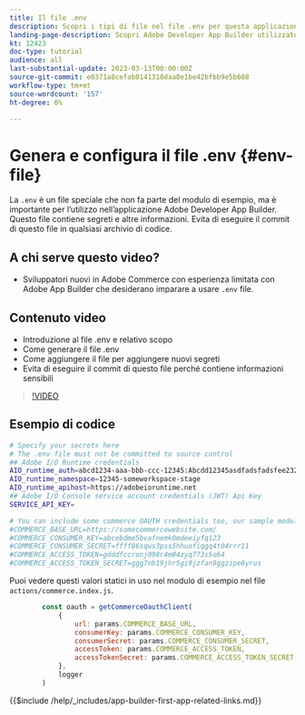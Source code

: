 ```yaml
---
title: Il file .env
description: Scopri i tipi di file nel file .env per questa applicazione di esempio
landing-page-description: Scopri Adobe Developer App Builder utilizzato con Adobe Commerce e quali tipi di contenuto vengono utilizzati nel file .env
kt: 12423
doc-type: tutorial
audience: all
last-substantial-update: 2023-03-13T00:00:00Z
source-git-commit: e0371a8cefab0141318daa0e1be42bfbb9e5b608
workflow-type: tm+mt
source-wordcount: '157'
ht-degree: 0%

---
```



# Genera e configura il file .env {#env-file}

La `.env` è un file speciale che non fa parte del modulo di esempio, ma è importante per l’utilizzo nell’applicazione Adobe Developer App Builder. Questo file contiene segreti e altre informazioni. Evita di eseguire il commit di questo file in qualsiasi archivio di codice.

## A chi serve questo video?

* Sviluppatori nuovi in Adobe Commerce con esperienza limitata con Adobe App Builder che desiderano imparare a usare `.env` file.

## Contenuto video

* Introduzione al file .env e relativo scopo
* Come generare il file .env
* Come aggiungere il file per aggiungere nuovi segreti
* Evita di eseguire il commit di questo file perché contiene informazioni sensibili

>[!VIDEO](https://video.tv.adobe.com/v/3416593)

## Esempio di codice

```bash
# Specify your secrets here
# The .env file must not be committed to source control
## Adobe I/O Runtime credentials
AIO_runtime_auth=abcd1234-aaa-bbb-ccc-12345:Abcdd12345asdfadsfadsfee2323232323232
AIO_runtime_namespace=12345-someworkspace-stage
AIO_runtime_apihost=https://adobeioruntime.net
## Adobe I/O Console service account credentials (JWT) Api Key
SERVICE_API_KEY=

# You can include some commerce OAUTH credentials too, our sample module will use this
#COMMERCE_BASE_URL=https://somecommercewebsite.com/
#COMMERCE_CONSUMER_KEY=abcebdme5bvafnemk0mdeeiyfq123
#COMMERCE_CONSUMER_SECRET=ffff86sqws3pss5hhuofiqgq4t04rrr11
#COMMERCE_ACCESS_TOKEN=gdddfccronj098r4m04zyq773s5o64
#COMMERCE_ACCESS_TOKEN_SECRET=ggg7nb19jhr5gi9jzfan9ggzipe8yrus
```

Puoi vedere questi valori statici in uso nel modulo di esempio nel file `actions/commerce.index.js`.

```javascript
        const oauth = getCommerceOauthClient(
            {
                url: params.COMMERCE_BASE_URL,
                consumerKey: params.COMMERCE_CONSUMER_KEY,
                consumerSecret: params.COMMERCE_CONSUMER_SECRET,
                accessToken: params.COMMERCE_ACCESS_TOKEN,
                accessTokenSecret: params.COMMERCE_ACCESS_TOKEN_SECRET
            },
            logger
        )
```

{{$include /help/_includes/app-builder-first-app-related-links.md}}
